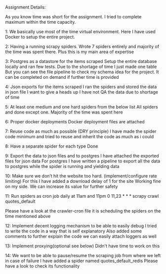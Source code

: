 Assignment Details:

As you know time was short for the assignment.
I tried to complete maximum within the time capacity.

1: We basically use most of the time virtual environment.
Here I have used Docker to setup the entire project.

2: Having a running scrapy spiders.
Wrote 7 spiders entirely and majority of the time was spent there.
Plus this is my main area of expertise

3: Postgres as a datastore for the items scraped
Setup the entire database locally and ran few tests.
Due to the shortage of time I just made one table
But you can see the file pipeline to check my schema idea
for the project.
It can be completed on demand if further time is provided

4: Json exports for the items scraped
I ran the spiders and stored the data in json file
I want to give a heads up I have not QA the data due
to shortage of time

5: At least one medium and one hard spiders from the below list
All spiders and done except one.
Majority of the time was spent here

6: Proper docker deployments
Docker deployment files are attached

7: Reuse code as much as possible (DRY principle)
I have made the spider code minimum and tried to reuse and
inherit the code as much as i could

8: Have a separate spider for each type
Done

9: Export the data to json files and to postgres
I have attached the exported files for json data
For postgres I have written a pipeline to export all 
the data to postgres while the spider is running
and yielding data

10: Make sure we don’t hit the website too hard. (implement/configure rate limiting)
For this I have added a download delay of 1 for the site
Working fine on my side. We can increase its value for further safety 

11: Run spiders as cron job daily at 11am and 11pm
0 11,23 * * * scrapy crawl quotes_default

Please have a look at the crawler-cron file
it is scheduling the spiders on the time mentioned above

12: Implement decent logging mechanism to be able to easily debug
I tried to write the code in a way that is self explanatory
Also added some comments to further explain the code 
we can easily attach loggers as well

13: Implement proxying(optional see below)
Didn't have time to work on this

14: We want to be able to pause/resume the scraping job from where we left in case
of failure
 I have added a spider named quotes_default_redis
 Please have a look to check its functionality
 

 